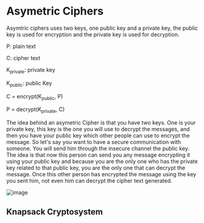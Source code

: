 # Asymetric Ciphers

Asymtric ciphers uses two keys, one public key and a private key, the public key is used for encryption and the private key is used for decryption.

P: plain text

C: cipher text

K<sub>private</sub>: private key

K<sub>public</sub>: public Key
</small>

C = encrypt(K<sub>public</sub>, P)

P = decrypt(K<sub>private</sub>, C)


The idea behind an asymetric Cipher is that you have two keys. One is your private key, this key is the one you will use to decrypt the messages, and then you have your public key which other people can use to encrypt the message.
So let's say you want to have a secure communication with someone. You will send him through the insecure channel the public key. The idea is that now this person can send you 
any message encrypting it using your public key and because you are the only one who has the private key related to that public key, you are the only one that can decrypt the message.
Once this other person has encrypted the message using the key you sent him, not even him can decrypt the cipher text generated.


![image](https://github.com/PauloWgDev/NTUST-UPTP---Study-Notes/assets/133529935/b6353e9e-0ed9-41ae-8b5c-b4139948fd55)


## Knapsack Cryptosystem
